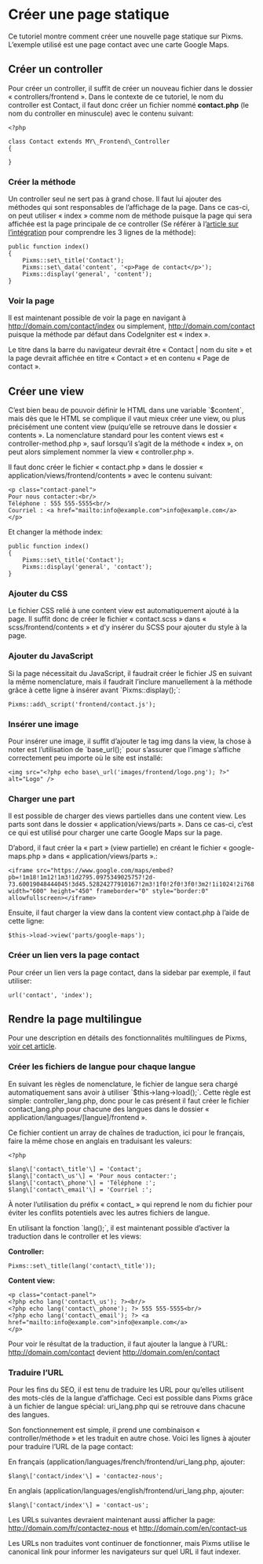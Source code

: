 # Créer une page statique

Ce tutoriel montre comment créer une nouvelle page statique sur Pixms. L’exemple utilisé est une page contact avec une carte Google Maps.

Créer un controller
-------------------

Pour créer un controller, il suffit de créer un nouveau fichier dans le dossier « controllers/frontend ». Dans le contexte de ce tutoriel, le nom du controller est Contact, il faut donc créer un fichier nommé **contact.php** (le nom du controller en minuscule) avec le contenu suivant:

    <?php

    class Contact extends MY\_Frontend\_Controller
    {

    }

### Créer la méthode

Un controller seul ne sert pas à grand chose. Il faut lui ajouter des méthodes qui sont responsables de l’affichage de la page. Dans ce cas-ci, on peut utiliser « index » comme nom de méthode puisque la page qui sera affichée est la page principale de ce controller (Se référer à l’[article sur l’intégration](http://docs.pixelcircusclient.com/blog/fonctions-utiles-a-lintegration/) pour comprendre les 3 lignes de la méthode):

    public function index()
    {
        Pixms::set\_title('Contact');
        Pixms::set\_data('content', '<p>Page de contact</p>');
        Pixms::display('general', 'content');
    }

### Voir la page

Il est maintenant possible de voir la page en navigant à http://domain.com/contact/index ou simplement, http://domain.com/contact puisque la méthode par défaut dans CodeIgniter est « index ».

Le titre dans la barre du navigateur devrait être « Contact | nom du site » et la page devrait affichée en titre « Contact » et en contenu « Page de contact ».

Créer une view
--------------

C’est bien beau de pouvoir définir le HTML dans une variable \`$content\`, mais dès que le HTML se complique il vaut mieux créer une view, ou plus précisément une content view (puiqu’elle se retrouve dans le dossier « contents ». La nomenclature standard pour les content views est « controller-method.php », sauf lorsqu’il s’agit de la méthode « index », on peut alors simplement nommer la view « controller.php ».

Il faut donc créer le fichier « contact.php » dans le dossier « application/views/frontend/contents » avec le contenu suivant:

    <p class="contact-panel">
    Pour nous contacter:<br/>
    Téléphone : 555 555-5555<br/>
    Courriel : <a href="mailto:info@example.com">info@example.com</a>
    </p>

Et changer la méthode index:

    public function index()
    {
        Pixms::set\_title('Contact');
        Pixms::display('general', 'contact');
    }

### Ajouter du CSS

Le fichier CSS relié à une content view est automatiquement ajouté à la page. Il suffit donc de créer le fichier « contact.scss » dans « scss/frontend/contents » et d’y insérer du SCSS pour ajouter du style à la page.

### Ajouter du JavaScript

Si la page nécessitait du JavaScript, il faudrait créer le fichier JS en suivant la même nomenclature, mais il faudrait l’inclure manuellement à la méthode grâce à cette ligne à insérer avant \`Pixms::display();\`:

    Pixms::add\_script('frontend/contact.js');

### Insérer une image

Pour insérer une image, il suffit d’ajouter le tag img dans la view, la chose à noter est l’utilisation de \`base\_url();\` pour s’assurer que l’image s’affiche correctement peu importe où le site est installé:

    <img src="<?php echo base\_url('images/frontend/logo.png'); ?>" alt="Logo" />

### Charger une part

Il est possible de charger des views partielles dans une content view. Les parts sont dans le dossier « application/views/parts ». Dans ce cas-ci, c’est ce qui est utilisé pour charger une carte Google Maps sur la page.

D’abord, il faut créer la « part » (view partielle) en créant le fichier « google-maps.php » dans « application/views/parts ».:

    <iframe src="https://www.google.com/maps/embed?pb=!1m18!1m12!1m3!1d2795.0975349025757!2d-73.60019048444045!3d45.52824277910167!2m3!1f0!2f0!3f0!3m2!1i1024!2i768!4f13.1!3m3!1m2!1s0x4cc9197b5d847dd9%3A0x66a2c5e10923323!2s5605+Avenue+de+Gasp%C3%A9%2C+Montr%C3%A9al%2C+QC+H2T+2A4!5e0!3m2!1sfr!2sca!4v1490648620080" width="600" height="450" frameborder="0" style="border:0" allowfullscreen></iframe>

Ensuite, il faut charger la view dans la content view contact.php à l’aide de cette ligne:

    $this->load->view('parts/google-maps');

### Créer un lien vers la page contact

Pour créer un lien vers la page contact, dans la sidebar par exemple, il faut utiliser:

    url('contact', 'index');

Rendre la page multilingue
--------------------------

Pour une description en détails des fonctionnalités multilingues de Pixms, [voir cet article](http://docs.pixelcircusclient.com/blog/la-gestion-des-langues/).

### Créer les fichiers de langue pour chaque langue

En suivant les règles de nomenclature, le fichier de langue sera chargé automatiquement sans avoir à utiliser \`$this->lang->load();\`. Cette règle est simple: controller\_lang.php, donc pour le cas présent il faut créer le fichier contact\_lang.php pour chacune des langues dans le dossier « application/languages/\[langue\]/frontend ».

Ce fichier contient un array de chaînes de traduction, ici pour le français, faire la même chose en anglais en traduisant les valeurs:

    <?php 

    $lang\['contact\_title'\] = 'Contact';
    $lang\['contact\_us'\] = 'Pour nous contacter:';
    $lang\['contact\_phone'\] = 'Téléphone :';
    $lang\['contact\_email'\] = 'Courriel :';

À noter l’utilisation du préfix « contact\_ » qui reprend le nom du fichier pour éviter les conflits potentiels avec les autres fichiers de langue.

En utilisant la fonction \`lang();\`, il est maintenant possible d’activer la traduction dans le controller et les views:

**Controller:**

    Pixms::set\_title(lang('contact\_title'));

**Content view:**

    <p class="contact-panel">
    <?php echo lang('contact\_us'); ?><br/>
    <?php echo lang('contact\_phone'); ?> 555 555-5555<br/>
    <?php echo lang('contact\_email'); ?> <a href="mailto:info@example.com">info@example.com</a>
    </p>

Pour voir le résultat de la traduction, il faut ajouter la langue à l’URL: http://domain.com/contact devient http://domain.com/en/contact

### Traduire l’URL

Pour les fins du SEO, il est tenu de traduire les URL pour qu’elles utilisent des mots-clés de la langue d’affichage. Ceci est possible dans Pixms grâce à un fichier de langue spécial: uri\_lang.php qui se retrouve dans chacune des langues.

Son fonctionnement est simple, il prend une combinaison « controller/méthode » et les traduit en autre chose. Voici les lignes à ajouter pour traduire l’URL de la page contact:

En français (application/languages/french/frontend/uri\_lang.php, ajouter:

    $lang\['contact/index'\] = 'contactez-nous';

En anglais (application/languages/english/frontend/uri\_lang.php, ajouter:

    $lang\['contact/index'\] = 'contact-us';

Les URLs suivantes devraient maintenant aussi afficher la page: http://domain.com/fr/contactez-nous et http://domain.com/en/contact-us

Les URLs non traduites vont continuer de fonctionner, mais Pixms utilise le canonical link pour informer les navigateurs sur quel URL il faut indexer.